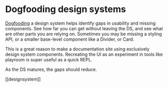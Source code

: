 # Dogfooding design systems

[Dogfooding](https://en.wikipedia.org/wiki/Eating_your_own_dog_food) a design system helps identify gaps in usability and missing components. See how far you can get without leaving the DS, and see what are other parts you are relying on. Sometimes you may be missing a styling API, or a smaller base-level component like a Divider, or Card.

This is a great reason to make a documentation site using exclusively design system components. Recreating the UI as an experiment in tools like playroom is super useful as a quick REPL.

As the DS matures, the gaps should reduce.

[[designsystem]]